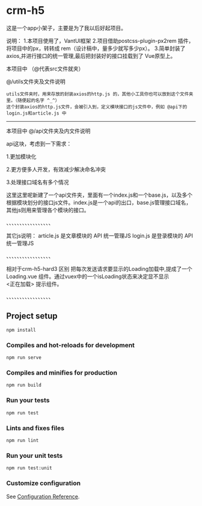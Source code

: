 # crm-h5

这是一个app小架子，主要是为了我以后好起项目。

说明： 
	1.本项目使用了，VantUI框架
	2.项目借助postcss-plugin-px2rem 插件，将项目中的px，转转成
		rem（设计稿中，量多少就写多少px）。
	3.简单封装了 axios,并进行接口的统一管理,最后把封装好的接口挂载到了
		Vue原型上。

本项目中
（@代表src文件就夹）

@/utils文件夹及文件说明

    utils文件夹时，用来存放的封装axios的http.js 的，其他小工具你也可以放到这个文件夹里。（随便起的名字 ^_^）
    这个封装axios的http.js文件，会被引入到，定义模块接口的js文件中，例如 @api下的 login.js和article.js 中


--------------------
本项目中
@/api文件夹及内文件说明

api这块，考虑到一下需求：

1.更加模块化

2.更方便多人开发，有效减少解决命名冲突

3.处理接口域名有多个情况

这里这里呢新建了一个api文件夹，里面有一个index.js和一个base.js，以及多个根据模块划分的接口js文件。index.js是一个api的出口，base.js管理接口域名，其他js则用来管理各个模块的接口。

、、、、、、、、、、、、、、、、、

其它js说明：
article.js 是文章模块的 API 统一管理JS
login.js 是登录模块的   API 统一管理JS

、、、、、、、、、、、、、、、、、

相对于crm-h5-hard3 区别
	把每次发送请求要显示的Loading加载中,提成了一个Loading.vue 组件。通过vuex中的一个isLoading状态来决定显不显示  
	<正在加载> 提示组件。

、、、、、、、、、、、、、、、、、




## Project setup
```
npm install
```

### Compiles and hot-reloads for development
```
npm run serve
```

### Compiles and minifies for production
```
npm run build
```

### Run your tests
```
npm run test
```

### Lints and fixes files
```
npm run lint
```

### Run your unit tests
```
npm run test:unit
```

### Customize configuration
See [Configuration Reference](https://cli.vuejs.org/config/).
